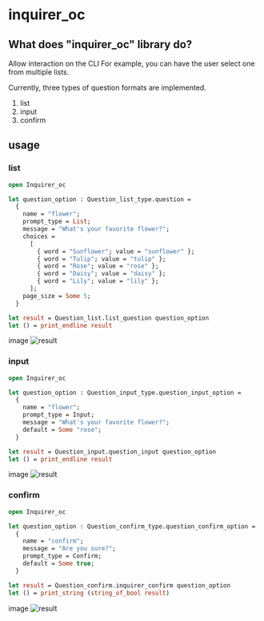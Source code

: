 # inquirer_oc

## What does "inquirer_oc" library do?

Allow interaction on the CLI For example, you can have the user select one from multiple lists.

Currently, three types of question formats are implemented.

1. list
2. input
3. confirm

## usage

### list

```ocaml
open Inquirer_oc

let question_option : Question_list_type.question =
  {
    name = "flower";
    prompt_type = List;
    message = "What's your favorite flower?";
    choices =
      [
        { word = "Sunflower"; value = "sunflower" };
        { word = "Tulip"; value = "tulip" };
        { word = "Rose"; value = "rose" };
        { word = "Daisy"; value = "daisy" };
        { word = "Lily"; value = "lily" };
      ];
    page_size = Some 5;
  }

let result = Question_list.list_question question_option
let () = print_endline result
```

image
![result](https://user-images.githubusercontent.com/63596736/234867615-898a0409-f8c8-4add-af13-00be0afd5ffe.png)

### input

```ocaml
open Inquirer_oc

let question_option : Question_input_type.question_input_option =
  {
    name = "flower";
    prompt_type = Input;
    message = "What's your favorite flower?";
    default = Some "rose";
  }

let result = Question_input.question_input question_option
let () = print_endline result
```

image
![result](https://user-images.githubusercontent.com/63596736/234869587-d8d063b2-9154-4f4b-b391-c70de2916736.png)

### confirm

```ocaml
open Inquirer_oc

let question_option : Question_confirm_type.question_confirm_option =
  {
    name = "confirm";
    message = "Are you sure?";
    prompt_type = Confirm;
    default = Some true;
  }

let result = Question_confirm.inquirer_confirm question_option
let () = print_string (string_of_bool result)
```

image
![result](https://user-images.githubusercontent.com/63596736/234873340-2405d7cc-0177-43fe-aa4f-792b80b2d368.png)
